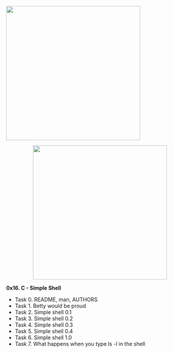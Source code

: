 <p align="left">
        <img src="https://scontent.feoh1-1.fna.fbcdn.net/v/t1.0-9/104448042_2608745076110649_8646754031899513624_o.png?_nc_cat=108&_nc_sid=174925&_nc_ohc=zDYFAk4wVUcAX_FuUU9&_nc_ht=scontent.feoh1-1.fna&oh=a74be9afae4c0e3c269e6ae1a55f6bba&oe=5F627106" width="360"/>
        </p>
<p align="center">
     <p align="center">
          <img src="https://www.holbertonschool.com/holberton-logo.png" width="360"/>
     </p>

**0x16. C - Simple Shell**

* Task 0. README, man, AUTHORS
* Task 1. Betty would be proud
* Task 2. Simple shell 0.1
* Task 3. Simple shell 0.2
* Task 4. Simple shell 0.3
* Task 5. Simple shell 0.4
* Task 6. Simple shell 1.0
* Task 7. What happens when you type ls -l in the shell
